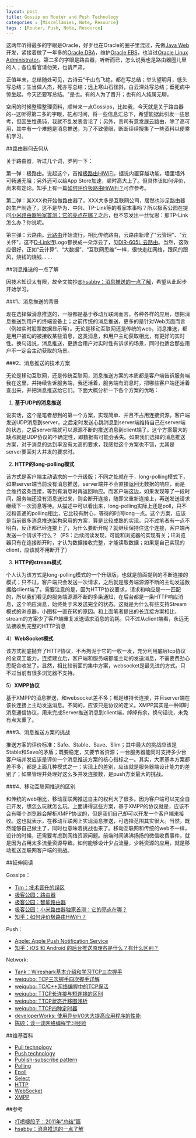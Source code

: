 ```yaml
---
layout: post
title: Gossip on Router and Push Technology
categories : [Miscellanies, Note, Resource]
tags : [Router, Push, Note, Resource]
---
```


这两年听得最多的字眼是Oracle，好歹也在Oracle的圈子里混过，先做[Java Web](http://dylanninin.com/blog/2013/10/09/java_resource.html)开发，紧接着做了一年多的[Oracle DBA](http://dylanninin.com/blog/2013/10/26/oracle_dba.html)，维护[Oracle EBS](http://dylanninin.com/blog/2013/10/25/oracle_ebs.html)，也当过[Oracle Linux Administrator](http://dylanninin.com/blog/2013/10/25/linux.html)。第二多的字眼是路由器，听听而已，怎么说我也是路由器圈儿里的人；各位看官请勿笑，也请严肃。

正值年末，总结随处可见，古诗云"千山鸟飞绝，都在写总结；举头望明月，低头写总结；生当做人杰，死亦写总结；远上寒山石径斜，白云深处写总结；垂死病中惊坐起，今天还要写总结。"是也。有的人为了晋升；也有的人纯属无聊。

空闲的时候整理整理资料，顺带来一点Gossips，比如我，今天就是关于路由器的--这听得第二多的字眼，花点时间，将一些信息汇总下，希望能据此引发一些思考，但因生性愚钝，我就不乱发表言论了；另外，贵司有意发展云路由，除了高可用，其中有一个难题是消息推送，为了不致傻眼，断断续续搜集了一些资料以便乘机学习。

##路由器何去何从

关于路由器，听过几个词，罗列一下：

第一弹：极路由。说起这个，首推[极路由HiWiFi](http://www.hiwifi.com/about)，据说内置穿越功能，墙里墙外可畅通无阻；另外还可以给App Store加速，顿时高大上了。但具体该如何评价，尚未有定论。知乎上有一篇[如何评价极路由HiWiFi？](http://www.zhihu.com/question/21034719)可作参考。

第二弹：某XXX也开始做路由器了。XXX大多是互联网公司，居然也涉足路由器的生产制造了，这不是华为、中兴、TP-Link等的看家本事吗？所以极客公园在提问[小米路由器独家首测：它的亮点在哪？](http://www.geekpark.net/read/view/195133?u=9147)之后，也不忘发出一丝忧思：那TP-Link怎么办？你说呢。

第三弹：云路由。[云路由](https://www.google.com.hk/#newwindow=1&q=%E4%BA%91%E8%B7%AF%E7%94%B1)开始流行，相比传统路由，云路由新增了"云管理"、"云关怀"，这不[D-Link](http://www.dlink.com.cn/)连Logo都换成一朵浮云了，见[DIR-605L 云路由](http://www.amazon.cn/D-Link-%E5%8F%8B%E8%AE%AF-DIR-605L-%E4%BA%91%E8%B7%AF%E7%94%B1/dp/B006H02MB2/ref=sr_1_1?ie=UTF8&qid=1389941778&sr=8-1&keywords=%E4%BA%91%E8%B7%AF%E7%94%B1)。当然，这效应很好，正如“云计算”、“大数据”、“互联网思维”一样，很快走红网络，跟风的跟风，烧钱的烧钱... ...

##消息推送的一点了解

因技术知识太有限，故全文摘抄[@hsabby：消息推送的一点了解](http://hsabby.iteye.com/blog/1922612)，希望从此起步开始学习。

###1、消息推送的背景
 
现在选择做消息推送的，一般都是基于移动互联网而言，各种各样的应用，想把消息推送到用户的终端设备上；之前传统的消息推送，更多的是针对Web页面而言（例如实时股票数据显示等）。无论是移动互联网还是传统的web，消息推送，都是用户被动的被接收某些消息，这类消息，和用户主动获取相比，有更好的实时性。换句话说，消息推送，更适合用户对实时性有诉求的场景，同时也适合那些用户不一定会主动获取的场景。

###2、消息推送的技术方案 

无论是移动互联网，还是传统互联网，消息推送方案的本质都是客户端告诉服务端我在这里，并持续告诉服务端，我还活着，服务端有消息时，把哪些客户端还活着查出来，并把消息推送给它们。下面大概分析一下各个方案的优略： 

1) **基于UDP的消息推送**

说实话，这个是笔者想到的第一个方案，实现简单、并且不占用连接资源。客户端发送UDP消息到server，之后定时发送心跳消息到server端维持自己在server端的状态，之后server端就可以源源不断的推送消息到client端了。这个方案最大的缺点就是UDP协议的不确定性，即数据有可能会丢失。如果我们选择的消息推送方案，对于消息的达到率没有太高的要求，我感觉这个方案也不错，尤其是server要面对大并发的要求时。 

2) **HTTP的long-polling模式**

该方式是客户端主动请求的一个升级版；不同之处就在于，long-polling模式下，如果server端当前没有消息推送，server端并不会直接返回无数据的响应，而是会维持这条连接，等到有消息时再返回响应。而客户端这边，如果发现等了一段时间，服务端还没有消息送过来，则会断开连接，随即又重新连接上，再送发送请求继续下一次消息等待。从描述中可以看出来，long-polling实际上还是poll，只不过和普通的polling相比，它比较有耐心，等待的时间long一点。这个方案，应该是当前很多消息推送架构采用的方案，算是比较成熟的实现。只不过笔者有一点不明白，反正都已经连接上了，为什么要断开呢？就继续保持住这个连接，客户端再发送一个请求不行么？（PS：后续阅读发现，可能和浏览器的实现有关；IE浏览器只有在连接断开时，才认为数据接收完整，才能读取数据；如果是自己实现的client，应该就不用断开了） 

3) **HTTP的stream模式**

个人认为该方式是long-polling模式的一个升级版，也就是前面提到的不断连接的模式；只不过，客户端只会发送一次请求，之后就是服务端源源不断的主动发送数据给client端了。需要注意的是，因为HTTP协议要求，请求和响应是一一匹配的，所以我们看见的服务端源源不断的多条通知，在后台都是一条HTTP响应消息，这个响应消息，始终处于未发送完全的状态。这就是为什么有些支持Stream模式的浏览器，小图标一直在转的原因。和上面笔者提出的长连接方案相比，stream的方案少了客户端重复发送请求消息的消耗，只不过从client端看，永远无法接收到完整的HTTP消息 

4）**WebSocket模式**

该方式彻底抛弃了HTTP协议，不再拘泥于它的一收一发，充分利用底层tcp协议的全双工能力，连接建立后，客户端和服务端都能主动的发送消息，不需要费劲心思配合收发了。显然，相比较前面的集中方案，websocket是最先进的方式。只不过当前有很多浏览器不支持。 

5）**XMPP协议**

基于XMPP的消息推送，和websocket差不多；都是维持长连接，并且server端在该长连接上主动发送消息。不同的，应该只是协议的定义。XMPP其实是一种即时消息通信协议，用来完成Server推送消息到client端，绰绰有余，换句话说，未免有点太重了。 

###3、消息推送方案的挑战

推送方案的评价标准：Safe、Stable、Save、Slim；其中最大的挑战应该是Stable和Save的矛盾；既要稳定，又要节省资源；一台服务器能同时支持多少台客户端并发应该是评价一个消息推送方案的核心指标之一。其实，大家基本方案都差不多，都是上面几种模式之一；实现上的差别，应该就是服务器端设计能力的差别了；如果管理并处理好这么多并发连接数，是push方案最大的挑战。 

###4、移动互联网推送的区别

和传统的web相比，移动互联网推送自主的权利大了很多。因为客户端可以完全自己开发，想怎么玩就怎么玩。上面讲得这些方案，基于XMPP的协议就是，应该不会有哪个浏览器会解析XMPP协议的，但是我们自己却可以开发一个客户端来接收。这也就表示，在移动互联网上实现消息推送，可选择范围其实很大。当然，既然能够自己做主了，同时也意味着挑战也来了。移动互联网和传统的web不一样，设计的时候，还需要考虑到网络资源问题。前端时间沸沸扬扬的微信收费事件，就是因为占用太多流量资源导致。如何能够设计少占流量，少耗资源的应用，就是移动推送互联网客户端的挑战。

##延伸阅读

Gossips：

* [Tim：技术晋升的误区](http://timyang.net/tech/career-promotion/)
* [极客公园：路由器](http://www.geekpark.net/tag/%E8%B7%AF%E7%94%B1%E5%99%A8)
* [极客公园：智能路由器](http://www.geekpark.net/tag/%E6%99%BA%E8%83%BD%E8%B7%AF%E7%94%B1%E5%99%A8)
* [极客公园：小米路由器独家首测：它的亮点在哪？](http://www.geekpark.net/read/view/195133?u=9147)
* [知乎：如何评价极路由HiWiFi？](http://www.zhihu.com/question/21034719)

Push：

* [Apple: Apple Push Notification Service](https://developer.apple.com/library/ios/documentation/NetworkingInternet/Conceptual/RemoteNotificationsPG/Chapters/ApplePushService.html#//apple_ref/doc/uid/TP40008194-CH100-SW9)
* [知乎：iOS 和 Android 的后台推送原理各是什么？有什么区别？](http://www.zhihu.com/question/20667886)

Network:

* [Tank：Wireshark基本介绍和学习TCP三次握手](http://www.cnblogs.com/tankxiao/archive/2012/10/10/2711777.html)
* [weiqubo: TCP三次握手四次握手详解](http://blog.csdn.net/weiwangchao_/article/details/7226109)
* [weiqubo: TC/C++网络编程中的TCP保活](http://blog.csdn.net/weiwangchao_/article/details/7225338)
* [weiqubo: TTCP长连接与短连接的区别](http://blog.csdn.net/weiwangchao_/article/details/7225613)
* [weiqubo: TTCP状态迁移图浅析](http://blog.csdn.net/weiwangchao_/article/details/7225652)
* [weiqubo: TTCP四种定时器](http://blog.csdn.net/macrossdzh/article/details/5967676)
* [developerWorks: 使用异步I/O大大提高应用程序的性能](http://www.ibm.com/developerworks/cn/linux/l-async/)
* [陈硕：谈一谈网络编程学习经验](http://www.cnblogs.com/Solstice/archive/2011/06/06/2073490.html)

##维基百科

* [Pull technology](http://en.wikipedia.org/wiki/Pull_technology)
* [Push technology](http://en.wikipedia.org/wiki/Push_technology)
* [Publish-subscribe pattern](http://en.wikipedia.org/wiki/Publish/subscribe)
* [Polling](http://en.wikipedia.org/wiki/Polling_(computer_science))
* [Epoll](http://en.wikipedia.org/wiki/Epoll)
* [Select](http://en.wikipedia.org/wiki/Select_(Unix))
* [HTTP](http://en.wikipedia.org/wiki/Hypertext_Transfer_Protocol)
* [WebSocket](http://en.wikipedia.org/wiki/WebSocket)
* [XMPP](http://en.wikipedia.org/wiki/Xmpp)

##参考

* [打喷嚏段子：2011年“总结”篇](http://uni.dapenti.com/blog/more.asp?name=xilei&id=55554)
* [hsabby：消息推送的一点了解](http://hsabby.iteye.com/blog/1922612)
